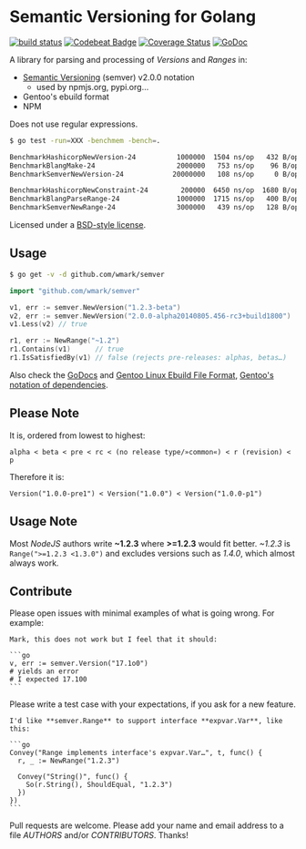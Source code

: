 Semantic Versioning for Golang
==============================

[![build status](https://hub.blitznote.com/mark/semver/badges/master/build.svg)](https://hub.blitznote.com/mark/semver/commits/master)
[![Codebeat Badge](https://codebeat.co/badges/f4952f49-2c84-423e-af7b-817616e5f48e)](https://codebeat.co/projects/github-com-wmark-semver)
[![Coverage Status](https://coveralls.io/repos/wmark/semver/badge.png?branch=master)](https://coveralls.io/r/wmark/semver?branch=master)
[![GoDoc](https://godoc.org/github.com/wmark/semver?status.png)](https://godoc.org/github.com/wmark/semver)

A library for parsing and processing of *Versions* and *Ranges* in:

* [Semantic Versioning](http://semver.org/) (semver) v2.0.0 notation
  * used by npmjs.org, pypi.org…
* Gentoo's ebuild format
* NPM

Does not use regular expressions.

```bash
$ go test -run=XXX -benchmem -bench=.

BenchmarkHashicorpNewVersion-24          1000000  1504 ns/op   432 B/op   5 allocs/op
BenchmarkBlangMake-24                    2000000   753 ns/op    96 B/op   3 allocs/op
BenchmarkSemverNewVersion-24            20000000   108 ns/op     0 B/op   0 allocs/op ←

BenchmarkHashicorpNewConstraint-24        200000  6450 ns/op  1680 B/op  18 allocs/op
BenchmarkBlangParseRange-24              1000000  1715 ns/op   400 B/op  10 allocs/op
BenchmarkSemverNewRange-24               3000000   439 ns/op   128 B/op   2 allocs/op ←
```

Licensed under a [BSD-style license](LICENSE).

Usage
-----
```bash
$ go get -v -d github.com/wmark/semver
```

```go
import "github.com/wmark/semver"

v1, err := semver.NewVersion("1.2.3-beta")
v2, err := semver.NewVersion("2.0.0-alpha20140805.456-rc3+build1800")
v1.Less(v2) // true

r1, err := NewRange("~1.2")
r1.Contains(v1)      // true
r1.IsSatisfiedBy(v1) // false (rejects pre-releases: alphas, betas…)
```

Also check the [GoDocs](http://godoc.org/github.com/wmark/semver)
and [Gentoo Linux Ebuild File Format](http://devmanual.gentoo.org/ebuild-writing/file-format/),
[Gentoo's notation of dependencies](http://devmanual.gentoo.org/general-concepts/dependencies/).

Please Note
-----------

It is, ordered from lowest to highest:

    alpha < beta < pre < rc < (no release type/»common«) < r (revision) < p

Therefore it is:

    Version("1.0.0-pre1") < Version("1.0.0") < Version("1.0.0-p1")

Usage Note
----------

Most *NodeJS* authors write **~1.2.3** where **>=1.2.3** would fit better.
*~1.2.3* is ```Range(">=1.2.3 <1.3.0")``` and excludes versions such as *1.4.0*,
which almost always work.

Contribute
----------

Please open issues with minimal examples of what is going wrong. For example:

    Mark, this does not work but I feel that it should:

    ```go
    v, err := semver.Version("17.1o0")
    # yields an error
    # I expected 17.100
    ```

Please write a test case with your expectations, if you ask for a new feature.

    I'd like **semver.Range** to support interface **expvar.Var**, like this:

    ```go
    Convey("Range implements interface's expvar.Var…", t, func() {
      r, _ := NewRange("1.2.3")
      
      Convey("String()", func() {
        So(r.String(), ShouldEqual, "1.2.3")
      })
    })
    ```

Pull requests are welcome.
Please add your name and email address to a file *AUTHORS* and/or *CONTRIBUTORS*.
Thanks!
